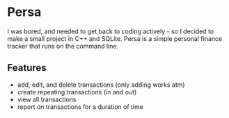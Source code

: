 # Persa

I was bored, and needed to get back to coding actively - so I decided to make a small project in C++ and SQLite. Persa is a simple personal finance tracker that runs on the command line.

## Features

- add, edit, and delete transactions (only adding works atm)
- create repeating transactions (in and out)
- view all transactions
- report on transactions for a duration of time
